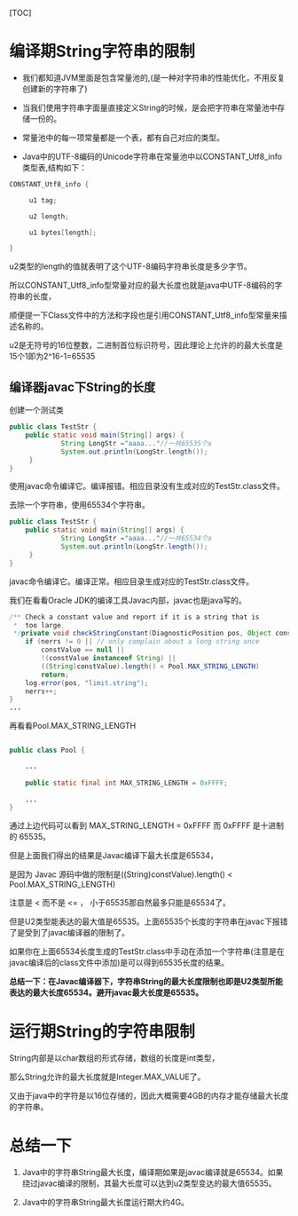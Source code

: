 [TOC]
# 编译期String字符串的限制

* 我们都知道JVM里面是包含常量池的,(是一种对字符串的性能优化，不用反复创建新的字符串了)

* 当我们使用字符串字面量直接定义String的时候，是会把字符串在常量池中存储一份的。

* 常量池中的每一项常量都是一个表，都有自己对应的类型。

* Java中的UTF-8编码的Unicode字符串在常量池中以CONSTANT_Utf8_info类型表,结构如下：
```java
CONSTANT_Utf8_info {

     u1 tag;

     u2 length;

     u1 bytes[length];

}
```

u2类型的length的值就表明了这个UTF-8编码字符串长度是多少字节。

所以CONSTANT_Utf8_info型常量对应的最大长度也就是java中UTF-8编码的字符串的长度，

顺便提一下Class文件中的方法和字段也是引用CONSTANT_Utf8_info型常量来描述名称的。

u2是无符号的16位整数，二进制首位标识符号，因此理论上允许的的最大长度是15个1即为2^16-1=65535


## 编译器javac下String的长度
创建一个测试类
```java
public class TestStr {
    public static void main(String[] args) {
             String LongStr ="aaaa..."//一共65535个a
             System.out.println(LongStr.length());
     }
}
```

使用javac命令编译它。编译报错。相应目录没有生成对应的TestStr.class文件。

去除一个字符串，使用65534个字符串。
```java
public class TestStr {
    public static void main(String[] args) {
             String LongStr ="aaaa..."//一共65534个a
             System.out.println(LongStr.length());
     }
}
```

javac命令编译它。编译正常。相应目录生成对应的TestStr.class文件。

我们在看看Oracle JDK的编译工具Javac内部，javac也是java写的。

```java
/** Check a constant value and report if it is a string that is
 *  too large.
 */private void checkStringConstant(DiagnosticPosition pos, Object constValue) {
    if (nerrs != 0 || // only complain about a long string once
        constValue == null ||
        !(constValue instanceof String) ||
        ((String)constValue).length() < Pool.MAX_STRING_LENGTH)
        return;
    log.error(pos, "limit.string");
    nerrs++;
}
...
```

再看看Pool.MAX_STRING_LENGTH
```java

public class Pool {

    ...
    
    public static final int MAX_STRING_LENGTH = 0xFFFF;
    
    ...
}
```

通过上边代码可以看到 MAX_STRING_LENGTH = 0xFFFF 而 0xFFFF 是十进制的 65535。

但是上面我们得出的结果是Javac编译下最大长度是65534，

是因为 Javac 源码中做的限制是((String)constValue).length() < Pool.MAX_STRING_LENGTH)

注意是 < 而不是 <= ， 小于65535那自然最多只能是65534了。


但是U2类型能表达的最大值是65535。上面65535个长度的字符串在javac下报错了是受到了javac编译器的限制了。

如果你在上面65534长度生成的TestStr.class中手动在添加一个字符串(注意是在javac编译后的class文件中添加)是可以得到65535长度的结果。


**总结一下：在Javac编译器下，字符串String的最大长度限制也即是U2类型所能表达的最大长度65534。避开javac最大长度是65535。**


# 运行期String的字符串限制

String内部是以char数组的形式存储，数组的长度是int类型，

那么String允许的最大长度就是Integer.MAX_VALUE了。

又由于java中的字符是以16位存储的，因此大概需要4GB的内存才能存储最大长度的字符串。

# 总结一下
1. Java中的字符串String最大长度，编译期如果是javac编译就是65534。如果绕过javac编译的限制，其最大长度可以达到u2类型变达的最大值65535。

2. Java中的字符串String最大长度运行期大约4G。
